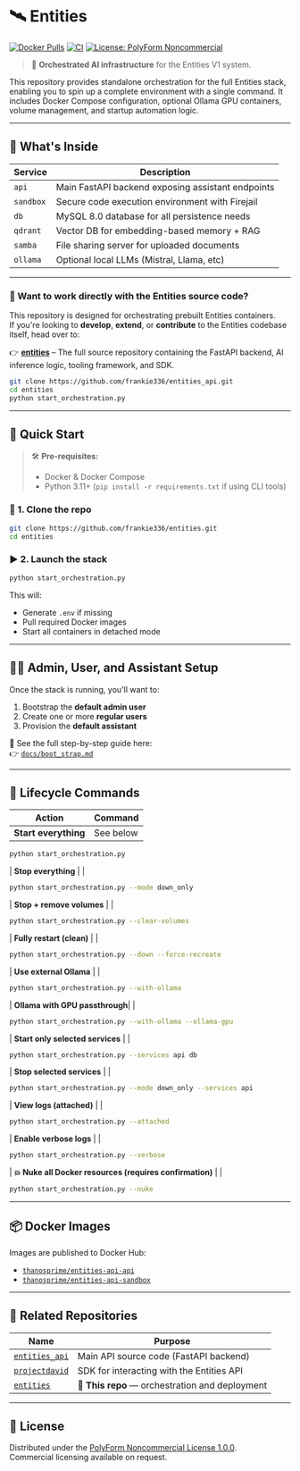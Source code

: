 # 🛰️ Entities

[![Docker Pulls](https://img.shields.io/docker/pulls/thanosprime/entities-api-api?label=API%20Pulls&logo=docker&style=flat-square)](https://hub.docker.com/r/thanosprime/entities-api-api)
[![CI](https://github.com/frankie336/entities/actions/workflows/ci.yml/badge.svg)](https://github.com/frankie336/entities/actions/workflows/ci.yml)
[![License: PolyForm Noncommercial](https://img.shields.io/badge/license-PolyForm%20Noncommercial%201.0.0-blue.svg)](https://polyformproject.org/licenses/noncommercial/1.0.0/)

> 🧠 **Orchestrated AI infrastructure** for the Entities V1 system.

This repository provides standalone orchestration for the full Entities stack, enabling you to spin up a complete environment with a single command. It includes Docker Compose configuration, optional Ollama GPU containers, volume management, and startup automation logic.

---

## 🧩 What's Inside

| Service    | Description                                        |
|------------|----------------------------------------------------|
| `api`      | Main FastAPI backend exposing assistant endpoints  |
| `sandbox`  | Secure code execution environment with Firejail    |
| `db`       | MySQL 8.0 database for all persistence needs       |
| `qdrant`   | Vector DB for embedding-based memory + RAG         |
| `samba`    | File sharing server for uploaded documents         |
| `ollama`   | Optional local LLMs (Mistral, Llama, etc)          |

---

### 🧠 Want to work directly with the Entities source code?

This repository is designed for orchestrating prebuilt Entities containers.  
If you're looking to **develop**, **extend**, or **contribute** to the Entities codebase itself, head over to:

👉 **[entities](https://github.com/frankie336/entities_api)** – The full source repository containing the FastAPI backend, AI inference logic, tooling framework, and SDK.

```bash
git clone https://github.com/frankie336/entities_api.git
cd entities
python start_orchestration.py
```

---

## 🚀 Quick Start

> 🛠️ **Pre-requisites:**
> - Docker & Docker Compose
> - Python 3.11+ (`pip install -r requirements.txt` if using CLI tools)

### 🔧 1. Clone the repo

```bash
git clone https://github.com/frankie336/entities.git
cd entities
```

### ▶️ 2. Launch the stack

```bash
python start_orchestration.py
```

This will:
- Generate `.env` if missing
- Pull required Docker images
- Start all containers in detached mode

---

## 🧑‍💻 Admin, User, and Assistant Setup

Once the stack is running, you'll want to:
1. Bootstrap the **default admin user**
2. Create one or more **regular users**
3. Provision the **default assistant**

📖 See the full step-by-step guide here:  
👉 [`docs/boot_strap.md`](docs/boot_strap.md)

---

## 🔁 Lifecycle Commands

| Action                     | Command |
|----------------------------|---------|
| **Start everything**           | See below |
```bash
python start_orchestration.py
```

| **Stop everything**            | |
```bash
python start_orchestration.py --mode down_only
```

| **Stop + remove volumes**      | |
```bash
python start_orchestration.py --clear-volumes
```

| **Fully restart (clean)**      | |
```bash
python start_orchestration.py --down --force-recreate
```

| **Use external Ollama**        | |
```bash
python start_orchestration.py --with-ollama
```

| **Ollama with GPU passthrough**| |
```bash
python start_orchestration.py --with-ollama --ollama-gpu
```

| **Start only selected services**        | |
```bash
python start_orchestration.py --services api db
```

| **Stop selected services**     | |
```bash
python start_orchestration.py --mode down_only --services api
```

| **View logs (attached)**       | |
```bash
python start_orchestration.py --attached
```

| **Enable verbose logs**        | |
```bash
python start_orchestration.py --verbose
```

| **💥 Nuke all Docker resources (requires confirmation)** | |
```bash
python start_orchestration.py --nuke
```
---

## 📦 Docker Images

Images are published to Docker Hub:

- [`thanosprime/entities-api-api`](https://hub.docker.com/r/thanosprime/entities-api-api)
- [`thanosprime/entities-api-sandbox`](https://hub.docker.com/r/thanosprime/entities-api-sandbox)

---

## 🧠 Related Repositories

| Name                                      | Purpose                                         |
|-------------------------------------------|-------------------------------------------------|
| [`entities_api`](https://github.com/frankie336/entities_api) | Main API source code (FastAPI backend)         |
| [`projectdavid`](https://github.com/frankie336/projectdavid) | SDK for interacting with the Entities API      |
| [`entities`](https://github.com/frankie336/entities)         | 🧱 **This repo** — orchestration and deployment |

---

## 📜 License

Distributed under the [PolyForm Noncommercial License 1.0.0](https://polyformproject.org/licenses/noncommercial/1.0.0/).  
Commercial licensing available on request.
